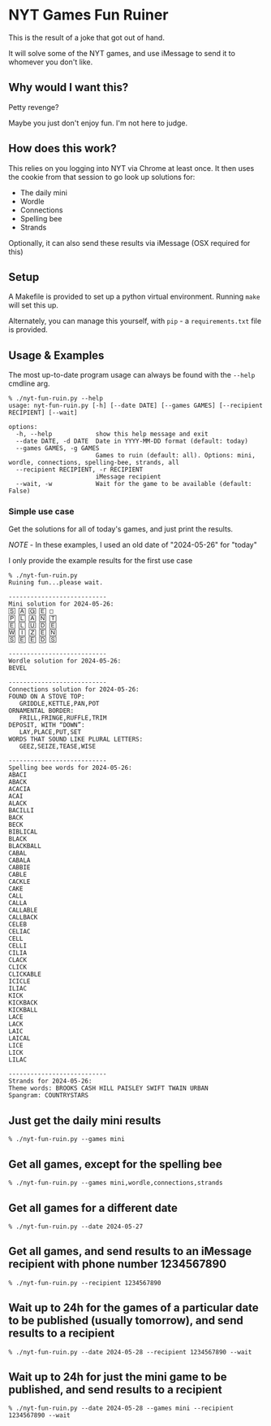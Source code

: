 # NYT Games Fun Ruiner

This is the result of a joke that got out of hand.

It will solve some of the NYT games, and use iMessage to send it to whomever you don't like.

## Why would I want this?

Petty revenge?

Maybe you just don't enjoy fun. I'm not here to judge.

## How does this work?

This relies on you logging into NYT via Chrome at least once. It then uses the cookie from that session to go look up solutions for:

- The daily mini
- Wordle
- Connections
- Spelling bee
- Strands

Optionally, it can also send these results via iMessage (OSX required for this)

## Setup

A Makefile is provided to set up a python virtual environment.
Running `make` will set this up.

Alternately, you can manage this yourself, with `pip` - a `requirements.txt` file is provided.

## Usage & Examples

The most up-to-date program usage can always be found with the `--help` cmdline arg.

```
% ./nyt-fun-ruin.py --help
usage: nyt-fun-ruin.py [-h] [--date DATE] [--games GAMES] [--recipient RECIPIENT] [--wait]

options:
  -h, --help            show this help message and exit
  --date DATE, -d DATE  Date in YYYY-MM-DD format (default: today)
  --games GAMES, -g GAMES
                        Games to ruin (default: all). Options: mini, wordle, connections, spelling-bee, strands, all
  --recipient RECIPIENT, -r RECIPIENT
                        iMessage recipient
  --wait, -w            Wait for the game to be available (default: False)
  ```

### Simple use case
Get the solutions for all of today's games, and just print the results.

*NOTE* - In these examples, I used an old date of "2024-05-26" for "today"

I only provide the example results for the first use case

```
% ./nyt-fun-ruin.py
Ruining fun...please wait.

---------------------------
Mini solution for 2024-05-26:
🅂 🄰 🄶 🄴 □
🄿 🄻 🄰 🄽 🅃
🄴 🄻 🅄 🄳 🄴
🅆 🄸 🅉 🄴 🄽
🅂 🄴 🄴 🄳 🅂

---------------------------
Wordle solution for 2024-05-26:
BEVEL

---------------------------
Connections solution for 2024-05-26:
FOUND ON A STOVE TOP:
   GRIDDLE,KETTLE,PAN,POT
ORNAMENTAL BORDER:
   FRILL,FRINGE,RUFFLE,TRIM
DEPOSIT, WITH “DOWN”:
   LAY,PLACE,PUT,SET
WORDS THAT SOUND LIKE PLURAL LETTERS:
   GEEZ,SEIZE,TEASE,WISE

---------------------------
Spelling bee words for 2024-05-26:
ABACI
ABACK
ACACIA
ACAI
ALACK
BACILLI
BACK
BECK
BIBLICAL
BLACK
BLACKBALL
CABAL
CABALA
CABBIE
CABLE
CACKLE
CAKE
CALL
CALLA
CALLABLE
CALLBACK
CELEB
CELIAC
CELL
CELLI
CILIA
CLACK
CLICK
CLICKABLE
ICICLE
ILIAC
KICK
KICKBACK
KICKBALL
LACE
LACK
LAIC
LAICAL
LICE
LICK
LILAC

---------------------------
Strands for 2024-05-26:
Theme words: BROOKS CASH HILL PAISLEY SWIFT TWAIN URBAN
Spangram: COUNTRYSTARS

```

## Just get the daily mini results
```
% ./nyt-fun-ruin.py --games mini
```

## Get all games, except for the spelling bee
```
% ./nyt-fun-ruin.py --games mini,wordle,connections,strands
```

## Get all games for a different date
```
% ./nyt-fun-ruin.py --date 2024-05-27
```

## Get all games, and send results to an iMessage recipient with phone number 1234567890
```
% ./nyt-fun-ruin.py --recipient 1234567890
```

## Wait up to 24h for the games of a particular date to be published (usually tomorrow), and send results to a recipient
```
% ./nyt-fun-ruin.py --date 2024-05-28 --recipient 1234567890 --wait
```

## Wait up to 24h for just the mini game to be published, and send results to a recipient
```
% ./nyt-fun-ruin.py --date 2024-05-28 --games mini --recipient 1234567890 --wait
```